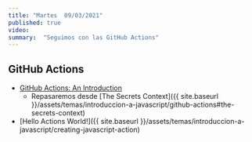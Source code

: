 ```yaml
---
title: "Martes  09/03/2021"
published: true
video: 
summary:  "Seguimos con las GitHub Actions"  
---
```



## GitHub Actions

* [GitHub Actions: An Introduction]({{site.baseurl}}/assets/temas/introduccion-a-javascript/github-actions)
  - Repasaremos desde [The Secrets Context]({{ site.baseurl }}/assets/temas/introduccion-a-javascript/github-actions#the-secrets-context)
* [Hello Actions World!]({{ site.baseurl }}/assets/temas/introduccion-a-javascript/creating-javascript-action)